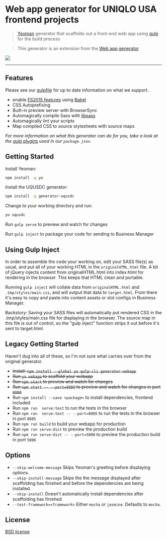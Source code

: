 # Web app generator for UNIQLO USA frontend projects

> [Yeoman](http://yeoman.io) generator that scaffolds out a front-end web app using [gulp](http://gulpjs.com/) for the build process

> This generator is an extension from the [Web app generator](https://github.com/yeoman/generator-webapp) 

<!-- ![](nyc.jpg) -->
![](https://images.unsplash.com/photo-1446776899648-aa78eefe8ed0?ixlib=rb-1.2.1&auto=format&fit=crop&w=1000&q=80)

---


## Features

Please see our [gulpfile](app/templates/gulpfile.js) for up to date information on what we support.

* enable [ES2015 features](https://babeljs.io/docs/learn-es2015/) using [Babel](https://babeljs.io)
* CSS Autoprefixing
* Built-in preview server with BrowserSync
* Automagically compile Sass with [libsass](http://libsass.org)
* Automagically lint your scripts
* Map compiled CSS to source stylesheets with source maps

*For more information on what this generator can do for you, take a look at the [gulp plugins](app/templates/_package.json) used in our `package.json`.*



## Getting Started

Install Yeoman:
```sh
npm install -g yo
```

Install the UQUSDC generator:
```sh
npm install -g generator-uqusdc
```

Change to your working directory and run:
```sh
yo uqusdc
```

Run `gulp serve` to preview and watch for changes

Run `gulp inject` to package your code for sending to Business Manager


## Using Gulp Inject

In order to assemble the code your working on, edit your SASS file(s) as usual, and put all of your working HTML in the `originalHTML.html` file. A bit of jQuery injects content from originalHTML.html into index.html for rendering in the browser. This keeps that HTML clean and portable.

Running `gulp inject` will collate data from `originalHTML.html` and `.tmp/styles/main.css`, and will output that data to `target.html`. From there it's easy to copy and paste into content assets or slot configs in Business Manager.

Backstory: Saving your SASS files will automatically put rendered CSS in the .tmp/styles/main.css file for displaying in the browser. The source map in this file is out of control, so the "gulp inject" function strips it out before it's sent to target.html.



## Legacy Getting Started

Haven't dug into all of these, so I'm not sure what carries over from the original generator.
- ~~Install: `npm install --global yo gulp-cli generator-webapp`~~
- ~~Run `yo webapp` to scaffold your webapp~~
- ~~Run `npm start` to preview and watch for changes~~
- ~~Run `npm start -- --port=8080` to preview and watch for changes in port `8080`~~
- Run `npm install --save <package>` to install dependencies, frontend included
- Run `npm run  serve:test` to run the tests in the browser
- Run `npm run  serve:test -- --port=8085` to run the tests in the browser in port `8085`
- Run `npm run build` to build your webapp for production
- Run `npm run serve:dist` to preview the production build
- Run `npm run serve:dist -- --port=5000` to preview the production build in port `5000`


<!-- ## Docs

* [getting started](docs/README.md) with this generator
* [recipes](docs/recipes/README.md) for integrating other popular technologies like CoffeeScript -->


## Options

- `--skip-welcome-message`
  Skips Yeoman's greeting before displaying options.
- `--skip-install-message`
  Skips the the message displayed after scaffolding has finished and before the dependencies are being installed.
- `--skip-install`
  Doesn't automatically install dependencies after scaffolding has finished.
- `--test-framework=<framework>`
  Either `mocha` or `jasmine`. Defaults to `mocha`.


## License

[BSD license](http://opensource.org/licenses/bsd-license.php)
